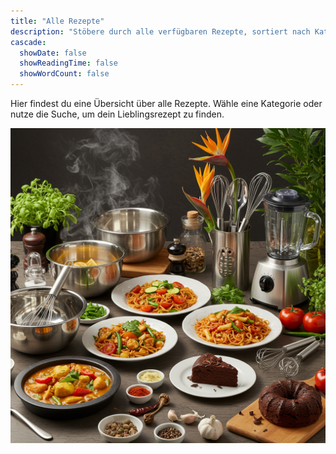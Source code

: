 ```yaml
---
title: "Alle Rezepte"
description: "Stöbere durch alle verfügbaren Rezepte, sortiert nach Kategorien."
cascade:
  showDate: false
  showReadingTime: false
  showWordCount: false
---
```


Hier findest du eine Übersicht über alle Rezepte. Wähle eine Kategorie oder nutze die Suche, um dein Lieblingsrezept zu finden.

![Banner](images/banner.png)
